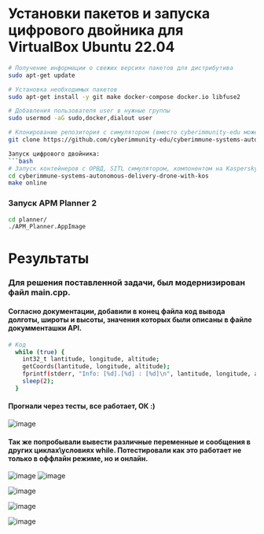 # Установки пакетов и запуска цифрового двойника для VirtualBox Ubuntu 22.04 

```bash
# Получение информации о свежих версиях пакетов для дистрибутива
sudo apt-get update

# Установка необходимых пакетов
sudo apt-get install -y git make docker-compose docker.io libfuse2

# Добавления пользователя user в нужные группы
sudo usermod -aG sudo,docker,dialout user

# Клонирование репозитория с симулятором (вместо cyberimmunity-edu может быть ваш fork)
git clone https://github.com/cyberimmunity-edu/cyberimmune-systems-autonomous-delivery-drone-with-kos.git

Запуск цифрового двойника:
```bash
# Запуск контейнеров с ОРВД, SITL симулятором, компонентом на KasperskyOS, планировщиком MAVProxy 
cd cyberimmune-systems-autonomous-delivery-drone-with-kos
make online
```

### Запуск APM Planner 2

```bash
cd planner/
./APM_Planner.AppImage 
```
# Результаты
### Для решения поставленной задачи, был модернизирован файл main.cpp.
#### Согласно документации, добавили в конец файла код вывода долготы, широты и высоты, значения которых были описаны в файле докумменташки API.

```bash
# Код 
  while (true) {
    int32_t lantitude, longitude, altitude;
    getCoords(lantitude, longitude, altitude);
    fprintf(stderr, "Info: [%d].[%d] : [%d]\n", lantitude, longitude, altitude);
    sleep(2);
  } 
```

#### Прогнали через тесты, все работает, ОК :)

![image](https://github.com/St1nk0/cyberimmune-systems-autonomous-delivery-drone-with-kos/assets/130299705/0fb44e9d-d27d-4346-81a8-7518bbd965e0)

#### Так же попробывали вывести различные переменные и сообщения в других циклах\условиях while. Потестировали как это работает не только в оффлайн режиме, но и онлайн.

![image](https://github.com/St1nk0/cyberimmune-systems-autonomous-delivery-drone-with-kos/assets/130299705/4010f99a-8e7f-40e7-ae74-66e9e74e74d7) ![image](https://github.com/St1nk0/cyberimmune-systems-autonomous-delivery-drone-with-kos/assets/130299705/5def7ded-5c9e-488c-87b2-dd5e2f3f588b)

![image](https://github.com/St1nk0/cyberimmune-systems-autonomous-delivery-drone-with-kos/assets/130299705/78a2a7a7-a559-4fb9-8829-668e20afa688)

![image](https://github.com/St1nk0/cyberimmune-systems-autonomous-delivery-drone-with-kos/assets/130299705/c18c894d-8eb9-435d-b0e5-c11e96c72bd6)

![image](https://github.com/St1nk0/cyberimmune-systems-autonomous-delivery-drone-with-kos/assets/130299705/fdf94290-bb8b-4415-9879-9d0abfa95fd4)





